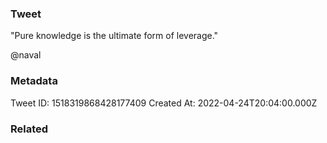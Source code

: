 ### Tweet
"Pure knowledge is the ultimate form of leverage."

@naval

### Metadata
Tweet ID: 1518319868428177409
Created At: 2022-04-24T20:04:00.000Z

### Related

